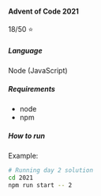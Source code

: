 #### Advent of Code 2021
18/50 :star:
##### Language
Node (JavaScript)


##### Requirements
- node
- npm

##### How to run
Example:
```bash
# Running day 2 solution
cd 2021
npm run start -- 2
```
